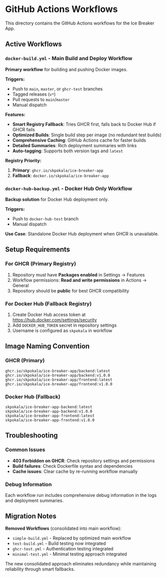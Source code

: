 # GitHub Actions Workflows

This directory contains the GitHub Actions workflows for the Ice Breaker App.

## Active Workflows

### `docker-build.yml` - Main Build and Deploy Workflow
**Primary workflow** for building and pushing Docker images.

**Triggers:**
- Push to `main`, `master`, or `ghcr-test` branches
- Tagged releases (`v*`)
- Pull requests to `main`/`master`
- Manual dispatch

**Features:**
- **Smart Registry Fallback**: Tries GHCR first, falls back to Docker Hub if GHCR fails
- **Optimized Builds**: Single build step per image (no redundant test builds)
- **Comprehensive Caching**: GitHub Actions cache for faster builds
- **Detailed Summaries**: Rich deployment summaries with links
- **Auto-tagging**: Supports both version tags and `latest`

**Registry Priority:**
1. **Primary**: `ghcr.io/skpokala/ice-breaker-app`
2. **Fallback**: `docker.io/skpokala/ice-breaker-app`

### `docker-hub-backup.yml` - Docker Hub Only Workflow
**Backup solution** for Docker Hub deployment only.

**Triggers:**
- Push to `docker-hub-test` branch
- Manual dispatch

**Use Case**: Standalone Docker Hub deployment when GHCR is unavailable.

## Setup Requirements

### For GHCR (Primary Registry)
1. Repository must have **Packages enabled** in Settings → Features
2. Workflow permissions: **Read and write permissions** in Actions → General
3. Repository should be **public** for best GHCR compatibility

### For Docker Hub (Fallback Registry)
1. Create Docker Hub access token at https://hub.docker.com/settings/security
2. Add `DOCKER_HUB_TOKEN` secret in repository settings
3. Username is configured as `skpokala` in workflow

## Image Naming Convention

### GHCR (Primary)
```
ghcr.io/skpokala/ice-breaker-app/backend:latest
ghcr.io/skpokala/ice-breaker-app/backend:v1.0.0
ghcr.io/skpokala/ice-breaker-app/frontend:latest  
ghcr.io/skpokala/ice-breaker-app/frontend:v1.0.0
```

### Docker Hub (Fallback)
```
skpokala/ice-breaker-app-backend:latest
skpokala/ice-breaker-app-backend:v1.0.0
skpokala/ice-breaker-app-frontend:latest
skpokala/ice-breaker-app-frontend:v1.0.0
```

## Troubleshooting

### Common Issues
- **403 Forbidden on GHCR**: Check repository settings and permissions
- **Build failures**: Check Dockerfile syntax and dependencies
- **Cache issues**: Clear cache by re-running workflow manually

### Debug Information
Each workflow run includes comprehensive debug information in the logs and deployment summaries.

## Migration Notes

**Removed Workflows** (consolidated into main workflow):
- `simple-build.yml` - Replaced by optimized main workflow
- `test-build.yml` - Build testing now integrated
- `ghcr-test.yml` - Authentication testing integrated  
- `minimal-test.yml` - Minimal testing approach integrated

The new consolidated approach eliminates redundancy while maintaining reliability through smart fallbacks.
